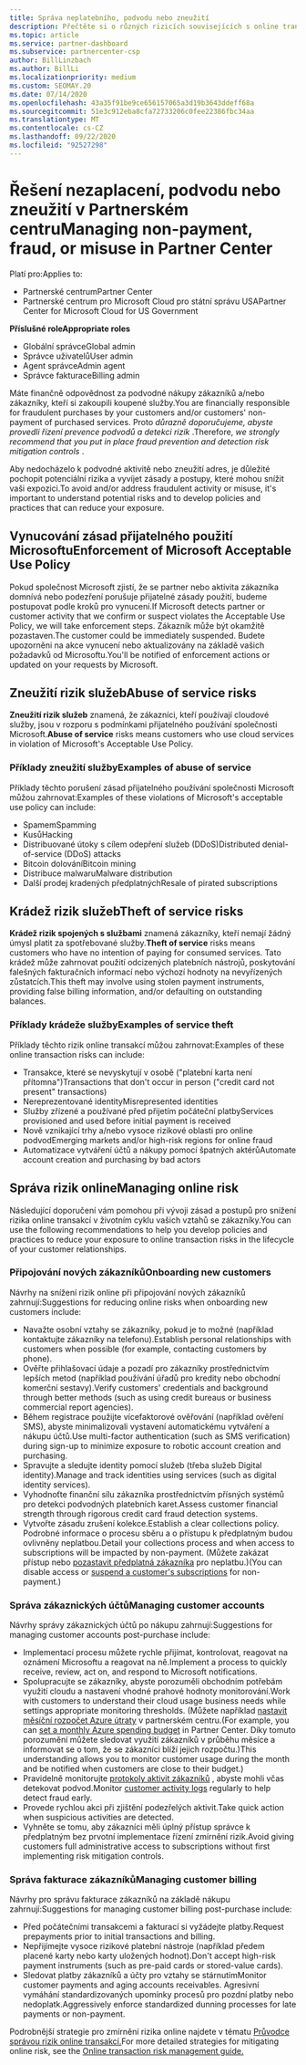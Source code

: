 ```yaml
---
title: Správa neplatebního, podvodu nebo zneužití
description: Přečtěte si o různých rizicích souvisejících s online transakcemi a s osvědčenými postupy pro správu a zmírnění těchto rizik v partnerském centru.
ms.topic: article
ms.service: partner-dashboard
ms.subservice: partnercenter-csp
author: BillLinzbach
ms.author: BillLi
ms.localizationpriority: medium
ms.custom: SEOMAY.20
ms.date: 07/14/2020
ms.openlocfilehash: 43a35f91be9ce656157065a3d19b3643ddeff68a
ms.sourcegitcommit: 51e3c912eba8cfa72733206c0fee22386fbc34aa
ms.translationtype: MT
ms.contentlocale: cs-CZ
ms.lasthandoff: 09/22/2020
ms.locfileid: "92527298"
---
```

# <a name="managing-non-payment-fraud-or-misuse-in-partner-center"></a><span data-ttu-id="396bb-103">Řešení nezaplacení, podvodu nebo zneužití v Partnerském centru</span><span class="sxs-lookup"><span data-stu-id="396bb-103">Managing non-payment, fraud, or misuse in Partner Center</span></span>

<span data-ttu-id="396bb-104">Platí pro:</span><span class="sxs-lookup"><span data-stu-id="396bb-104">Applies to:</span></span>

- <span data-ttu-id="396bb-105">Partnerské centrum</span><span class="sxs-lookup"><span data-stu-id="396bb-105">Partner Center</span></span>
- <span data-ttu-id="396bb-106">Partnerské centrum pro Microsoft Cloud pro státní správu USA</span><span class="sxs-lookup"><span data-stu-id="396bb-106">Partner Center for Microsoft Cloud for US Government</span></span>

<span data-ttu-id="396bb-107">**Příslušné role**</span><span class="sxs-lookup"><span data-stu-id="396bb-107">**Appropriate roles**</span></span>
- <span data-ttu-id="396bb-108">Globální správce</span><span class="sxs-lookup"><span data-stu-id="396bb-108">Global admin</span></span>
- <span data-ttu-id="396bb-109">Správce uživatelů</span><span class="sxs-lookup"><span data-stu-id="396bb-109">User admin</span></span>
- <span data-ttu-id="396bb-110">Agent správce</span><span class="sxs-lookup"><span data-stu-id="396bb-110">Admin agent</span></span>
- <span data-ttu-id="396bb-111">Správce fakturace</span><span class="sxs-lookup"><span data-stu-id="396bb-111">Billing admin</span></span>

<span data-ttu-id="396bb-112">Máte finančně odpovědnost za podvodné nákupy zákazníků a/nebo zákazníky, kteří si zakoupili koupené služby.</span><span class="sxs-lookup"><span data-stu-id="396bb-112">You are financially responsible for fraudulent purchases by your customers and/or customers' non-payment of purchased services.</span></span> <span data-ttu-id="396bb-113">Proto *důrazně doporučujeme, abyste provedli řízení prevence podvodů a detekci rizik* .</span><span class="sxs-lookup"><span data-stu-id="396bb-113">Therefore, *we strongly recommend that you put in place fraud prevention and detection risk mitigation controls* .</span></span>

<span data-ttu-id="396bb-114">Aby nedocházelo k podvodné aktivitě nebo zneužití adres, je důležité pochopit potenciální rizika a vyvíjet zásady a postupy, které mohou snížit vaši expozici.</span><span class="sxs-lookup"><span data-stu-id="396bb-114">To avoid and/or address fraudulent activity or misuse, it's important to understand potential risks and to develop policies and practices that can reduce your exposure.</span></span>

## <a name="enforcement-of-microsoft-acceptable-use-policy"></a><span data-ttu-id="396bb-115">Vynucování zásad přijatelného použití Microsoftu</span><span class="sxs-lookup"><span data-stu-id="396bb-115">Enforcement of Microsoft Acceptable Use Policy</span></span>

<span data-ttu-id="396bb-116">Pokud společnost Microsoft zjistí, že se partner nebo aktivita zákazníka domnívá nebo podezření porušuje přijatelné zásady použití, budeme postupovat podle kroků pro vynucení.</span><span class="sxs-lookup"><span data-stu-id="396bb-116">If Microsoft detects partner or customer activity that we confirm or suspect violates the Acceptable Use Policy, we will take enforcement steps.</span></span> <span data-ttu-id="396bb-117">Zákazník může být okamžitě pozastaven.</span><span class="sxs-lookup"><span data-stu-id="396bb-117">The customer could be immediately suspended.</span></span> <span data-ttu-id="396bb-118">Budete upozorněni na akce vynucení nebo aktualizovány na základě vašich požadavků od Microsoftu.</span><span class="sxs-lookup"><span data-stu-id="396bb-118">You'll be notified of enforcement actions or updated on your requests by Microsoft.</span></span>

## <a name="abuse-of-service-risks"></a><span data-ttu-id="396bb-119">Zneužití rizik služeb</span><span class="sxs-lookup"><span data-stu-id="396bb-119">Abuse of service risks</span></span>

<span data-ttu-id="396bb-120">**Zneužití rizik služeb** znamená, že zákazníci, kteří používají cloudové služby, jsou v rozporu s podmínkami přijatelného používání společnosti Microsoft.</span><span class="sxs-lookup"><span data-stu-id="396bb-120">**Abuse of service** risks means customers who use cloud services in violation of Microsoft's Acceptable Use Policy.</span></span>

### <a name="examples-of-abuse-of-service"></a><span data-ttu-id="396bb-121">Příklady zneužití služby</span><span class="sxs-lookup"><span data-stu-id="396bb-121">Examples of abuse of service</span></span>

<span data-ttu-id="396bb-122">Příklady těchto porušení zásad přijatelného používání společnosti Microsoft můžou zahrnovat:</span><span class="sxs-lookup"><span data-stu-id="396bb-122">Examples of these violations of Microsoft's acceptable use policy can include:</span></span>

- <span data-ttu-id="396bb-123">Spamem</span><span class="sxs-lookup"><span data-stu-id="396bb-123">Spamming</span></span>
- <span data-ttu-id="396bb-124">Kusů</span><span class="sxs-lookup"><span data-stu-id="396bb-124">Hacking</span></span>
- <span data-ttu-id="396bb-125">Distribuované útoky s cílem odepření služeb (DDoS)</span><span class="sxs-lookup"><span data-stu-id="396bb-125">Distributed denial-of-service (DDoS) attacks</span></span>
- <span data-ttu-id="396bb-126">Bitcoin dolování</span><span class="sxs-lookup"><span data-stu-id="396bb-126">Bitcoin mining</span></span>
- <span data-ttu-id="396bb-127">Distribuce malwaru</span><span class="sxs-lookup"><span data-stu-id="396bb-127">Malware distribution</span></span>
- <span data-ttu-id="396bb-128">Další prodej kradených předplatných</span><span class="sxs-lookup"><span data-stu-id="396bb-128">Resale of pirated subscriptions</span></span>

## <a name="theft-of-service-risks"></a><span data-ttu-id="396bb-129">Krádež rizik služeb</span><span class="sxs-lookup"><span data-stu-id="396bb-129">Theft of service risks</span></span>

<span data-ttu-id="396bb-130">**Krádež rizik spojených s službami** znamená zákazníky, kteří nemají žádný úmysl platit za spotřebované služby.</span><span class="sxs-lookup"><span data-stu-id="396bb-130">**Theft of service** risks means customers who have no intention of paying for consumed services.</span></span> <span data-ttu-id="396bb-131">Tato krádež může zahrnovat použití odcizených platebních nástrojů, poskytování falešných fakturačních informací nebo výchozí hodnoty na nevyřízených zůstatcích.</span><span class="sxs-lookup"><span data-stu-id="396bb-131">This theft may involve using stolen payment instruments, providing false billing information, and/or defaulting on outstanding balances.</span></span>

### <a name="examples-of-service-theft"></a><span data-ttu-id="396bb-132">Příklady krádeže služby</span><span class="sxs-lookup"><span data-stu-id="396bb-132">Examples of service theft</span></span>

<span data-ttu-id="396bb-133">Příklady těchto rizik online transakcí můžou zahrnovat:</span><span class="sxs-lookup"><span data-stu-id="396bb-133">Examples of these online transaction risks can include:</span></span>

- <span data-ttu-id="396bb-134">Transakce, které se nevyskytují v osobě ("platební karta není přítomna")</span><span class="sxs-lookup"><span data-stu-id="396bb-134">Transactions that don't occur in person ("credit card not present" transactions)</span></span>
- <span data-ttu-id="396bb-135">Nereprezentované identity</span><span class="sxs-lookup"><span data-stu-id="396bb-135">Misrepresented identities</span></span>
- <span data-ttu-id="396bb-136">Služby zřízené a používané před přijetím počáteční platby</span><span class="sxs-lookup"><span data-stu-id="396bb-136">Services provisioned and used before initial payment is received</span></span>
- <span data-ttu-id="396bb-137">Nově vznikající trhy a/nebo vysoce rizikové oblasti pro online podvod</span><span class="sxs-lookup"><span data-stu-id="396bb-137">Emerging markets and/or high-risk regions for online fraud</span></span>
- <span data-ttu-id="396bb-138">Automatizace vytváření účtů a nákupy pomocí špatných aktérů</span><span class="sxs-lookup"><span data-stu-id="396bb-138">Automate account creation and purchasing by bad actors</span></span>

## <a name="managing-online-risk"></a><span data-ttu-id="396bb-139">Správa rizik online</span><span class="sxs-lookup"><span data-stu-id="396bb-139">Managing online risk</span></span>

<span data-ttu-id="396bb-140">Následující doporučení vám pomohou při vývoji zásad a postupů pro snížení rizika online transakcí v životním cyklu vašich vztahů se zákazníky.</span><span class="sxs-lookup"><span data-stu-id="396bb-140">You can use the following recommendations to help you develop policies and practices to reduce your exposure to online transaction risks in the lifecycle of your customer relationships.</span></span>

### <a name="onboarding-new-customers"></a><span data-ttu-id="396bb-141">Připojování nových zákazníků</span><span class="sxs-lookup"><span data-stu-id="396bb-141">Onboarding new customers</span></span>

<span data-ttu-id="396bb-142">Návrhy na snížení rizik online při připojování nových zákazníků zahrnují:</span><span class="sxs-lookup"><span data-stu-id="396bb-142">Suggestions for reducing online risks when onboarding new customers include:</span></span>

- <span data-ttu-id="396bb-143">Navažte osobní vztahy se zákazníky, pokud je to možné (například kontaktujte zákazníky na telefonu).</span><span class="sxs-lookup"><span data-stu-id="396bb-143">Establish personal relationships with customers when possible (for example, contacting customers by phone).</span></span>
- <span data-ttu-id="396bb-144">Ověřte přihlašovací údaje a pozadí pro zákazníky prostřednictvím lepších metod (například používání úřadů pro kredity nebo obchodní komerční sestavy).</span><span class="sxs-lookup"><span data-stu-id="396bb-144">Verify customers' credentials and background through better methods (such as using credit bureaus or business commercial report agencies).</span></span>
- <span data-ttu-id="396bb-145">Během registrace použijte vícefaktorové ověřování (například ověření SMS), abyste minimalizovali vystavení automatickému vytváření a nákupu účtů.</span><span class="sxs-lookup"><span data-stu-id="396bb-145">Use multi-factor authentication (such as SMS verification) during sign-up to minimize exposure to robotic account creation and purchasing.</span></span>
- <span data-ttu-id="396bb-146">Spravujte a sledujte identity pomocí služeb (třeba služeb Digital identity).</span><span class="sxs-lookup"><span data-stu-id="396bb-146">Manage and track identities using services (such as digital identity services).</span></span>
- <span data-ttu-id="396bb-147">Vyhodnoťte finanční sílu zákazníka prostřednictvím přísných systémů pro detekci podvodných platebních karet.</span><span class="sxs-lookup"><span data-stu-id="396bb-147">Assess customer financial strength through rigorous credit card fraud detection systems.</span></span>
- <span data-ttu-id="396bb-148">Vytvořte zásadu zrušení kolekce.</span><span class="sxs-lookup"><span data-stu-id="396bb-148">Establish a clear collections policy.</span></span> <span data-ttu-id="396bb-149">Podrobné informace o procesu sběru a o přístupu k předplatným budou ovlivněny neplatbou.</span><span class="sxs-lookup"><span data-stu-id="396bb-149">Detail your collections process and when access to subscriptions will be impacted by non-payment.</span></span> <span data-ttu-id="396bb-150">(Můžete zakázat přístup nebo [pozastavit předplatná zákazníka](create-a-new-subscription.md#suspend-a-subscription) pro neplatbu.)</span><span class="sxs-lookup"><span data-stu-id="396bb-150">(You can disable access or [suspend a customer's subscriptions](create-a-new-subscription.md#suspend-a-subscription) for non-payment.)</span></span>

### <a name="managing-customer-accounts"></a><span data-ttu-id="396bb-151">Správa zákaznických účtů</span><span class="sxs-lookup"><span data-stu-id="396bb-151">Managing customer accounts</span></span>

<span data-ttu-id="396bb-152">Návrhy správy zákaznických účtů po nákupu zahrnují:</span><span class="sxs-lookup"><span data-stu-id="396bb-152">Suggestions for managing customer accounts post-purchase include:</span></span>

- <span data-ttu-id="396bb-153">Implementací procesu můžete rychle přijímat, kontrolovat, reagovat na oznámení Microsoftu a reagovat na ně.</span><span class="sxs-lookup"><span data-stu-id="396bb-153">Implement a process to quickly receive, review, act on, and respond to Microsoft notifications.</span></span>
- <span data-ttu-id="396bb-154">Spolupracujte se zákazníky, abyste porozuměli obchodním potřebám využití cloudu a nastavení vhodné prahové hodnoty monitorování.</span><span class="sxs-lookup"><span data-stu-id="396bb-154">Work with customers to understand their cloud usage business needs while settings appropriate monitoring thresholds.</span></span> <span data-ttu-id="396bb-155">(Můžete například [nastavit měsíční rozpočet Azure útraty](set-an-azure-spending-budget-for-your-customers.md) v partnerském centru.</span><span class="sxs-lookup"><span data-stu-id="396bb-155">(For example, you can [set a monthly Azure spending budget](set-an-azure-spending-budget-for-your-customers.md) in Partner Center.</span></span> <span data-ttu-id="396bb-156">Díky tomuto porozumění můžete sledovat využití zákazníků v průběhu měsíce a informovat se o tom, že se zákazníci blíží jejich rozpočtu.)</span><span class="sxs-lookup"><span data-stu-id="396bb-156">This understanding allows you to monitor customer usage during the month and be notified when customers are close to their budget.)</span></span>
- <span data-ttu-id="396bb-157">Pravidelně monitorujte [protokoly aktivit zákazníků](activity-logs.md) , abyste mohli včas detekovat podvod.</span><span class="sxs-lookup"><span data-stu-id="396bb-157">Monitor [customer activity logs](activity-logs.md) regularly to help detect fraud early.</span></span>
- <span data-ttu-id="396bb-158">Provede rychlou akci při zjištění podezřelých aktivit.</span><span class="sxs-lookup"><span data-stu-id="396bb-158">Take quick action when suspicious activities are detected.</span></span>
- <span data-ttu-id="396bb-159">Vyhněte se tomu, aby zákazníci měli úplný přístup správce k předplatným bez prvotní implementace řízení zmírnění rizik.</span><span class="sxs-lookup"><span data-stu-id="396bb-159">Avoid giving customers full administrative access to subscriptions without first implementing risk mitigation controls.</span></span>

### <a name="managing-customer-billing"></a><span data-ttu-id="396bb-160">Správa fakturace zákazníků</span><span class="sxs-lookup"><span data-stu-id="396bb-160">Managing customer billing</span></span>

<span data-ttu-id="396bb-161">Návrhy pro správu fakturace zákazníků na základě nákupu zahrnují:</span><span class="sxs-lookup"><span data-stu-id="396bb-161">Suggestions for managing customer billing post-purchase include:</span></span>

- <span data-ttu-id="396bb-162">Před počátečními transakcemi a fakturací si vyžádejte platby.</span><span class="sxs-lookup"><span data-stu-id="396bb-162">Request prepayments prior to initial transactions and billing.</span></span>
- <span data-ttu-id="396bb-163">Nepřijímejte vysoce rizikové platební nástroje (například předem placené karty nebo karty uložených hodnot).</span><span class="sxs-lookup"><span data-stu-id="396bb-163">Don't accept high-risk payment instruments (such as pre-paid cards or stored-value cards).</span></span>
- <span data-ttu-id="396bb-164">Sledovat platby zákazníků a účty pro vztahy se stárnutím</span><span class="sxs-lookup"><span data-stu-id="396bb-164">Monitor customer payments and aging accounts receivables.</span></span> <span data-ttu-id="396bb-165">Agresivní vymáhání standardizovaných upomínky procesů pro pozdní platby nebo nedoplatk.</span><span class="sxs-lookup"><span data-stu-id="396bb-165">Aggressively enforce standardized dunning processes for late payments or non-payment.</span></span>

<span data-ttu-id="396bb-166">Podrobnější strategie pro zmírnění rizika online najdete v tématu [Průvodce správou rizik online transakcí.](https://query.prod.cms.rt.microsoft.com/cms/api/am/binary/RE4Bhtt)</span><span class="sxs-lookup"><span data-stu-id="396bb-166">For more detailed strategies for mitigating online risk, see the [Online transaction risk management guide.](https://query.prod.cms.rt.microsoft.com/cms/api/am/binary/RE4Bhtt)</span></span>
